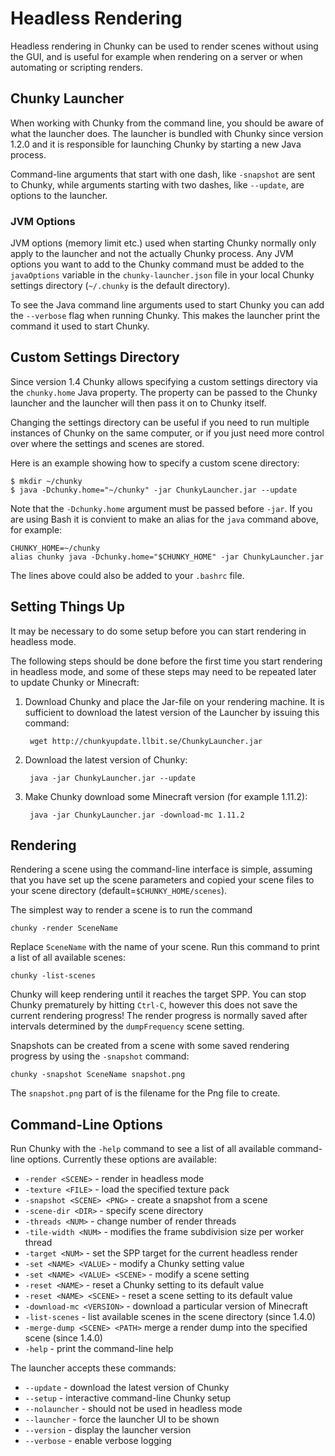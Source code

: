 Headless Rendering
==================

Headless rendering in Chunky can be used to render scenes without using the
GUI, and is useful for example when rendering on a server or when automating
or scripting renders.

Chunky Launcher
---------------

When working with Chunky from the command line, you should be aware of what the
launcher does. The launcher is bundled with Chunky since version 1.2.0 and it
is responsible for launching Chunky by starting a new Java process.

Command-line arguments that start with one dash, like `-snapshot` are sent
to Chunky, while arguments starting with two dashes, like `--update`, are
options to the launcher.

### JVM Options

JVM options (memory limit etc.) used when starting Chunky normally only
apply to the launcher and not the actually Chunky process.
Any JVM options you want to add to the Chunky command must be added to the
`javaOptions` variable in the `chunky-launcher.json` file in your local
Chunky settings directory (`~/.chunky` is the default directory).

To see the Java command line arguments used to start Chunky you can add
the `--verbose` flag when running Chunky. This makes the launcher print the
command it used to start Chunky.

Custom Settings Directory
-------------------------

Since version 1.4 Chunky allows specifying a custom settings directory via
the `chunky.home` Java property. The property can be passed to the
Chunky launcher and the launcher will then pass it on to Chunky itself.

Changing the settings directory can be useful if you need to run multiple
instances of Chunky on the same computer, or if you just need more control
over where the settings and scenes are stored.

Here is an example showing how to specify a custom scene directory:

    $ mkdir ~/chunky
    $ java -Dchunky.home="~/chunky" -jar ChunkyLauncher.jar --update


Note that the `-Dchunky.home` argument must be passed before `-jar`.  If you
are using Bash it is convient to make an alias for the `java` command
above, for example:

    CHUNKY_HOME=~/chunky
    alias chunky java -Dchunky.home="$CHUNKY_HOME" -jar ChunkyLauncher.jar


The lines above could also be added to your `.bashrc` file.


Setting Things Up
-----------------

It may be necessary to do some setup before you can start rendering in headless
mode.

The following steps should be done before the first time you start rendering
in headless mode, and some of these steps may need to be repeated later to
update Chunky or Minecraft:

1. Download Chunky and place the Jar-file on your rendering machine. It is
  sufficient to download the latest version of the Launcher by issuing this
  command:

        wget http://chunkyupdate.llbit.se/ChunkyLauncher.jar

2. Download the latest version of Chunky:

        java -jar ChunkyLauncher.jar --update

3. Make Chunky download some Minecraft version (for example 1.11.2):

        java -jar ChunkyLauncher.jar -download-mc 1.11.2


Rendering
---------

Rendering a scene using the command-line interface is simple, assuming that you
have set up the scene parameters and copied your scene files to your scene
directory (default=`$CHUNKY_HOME/scenes`).

The simplest way to render a scene is to run the command

    chunky -render SceneName


Replace `SceneName` with the name of your scene. Run this command to print
a list of all available scenes:

    chunky -list-scenes


Chunky will keep rendering until it reaches the target SPP. You can stop Chunky
prematurely by hitting `Ctrl-C`, however this does not save the current
rendering progress! The render progress is normally saved after intervals
determined by the `dumpFrequency` scene setting.

Snapshots can be created from a scene with some saved rendering progress by
using the `-snapshot` command:

    chunky -snapshot SceneName snapshot.png

The `snapshot.png` part of is the filename for the Png file to create.

Command-Line Options
--------------------

Run Chunky with the `-help` command to see a list of all available command-line
options. Currently these options are available:

* `-render <SCENE>` - render in headless mode
* `-texture <FILE>` - load the specified texture pack
* `-snapshot <SCENE> <PNG>` - create a snapshot from a scene
* `-scene-dir <DIR>` - specify scene directory
* `-threads <NUM>` - change number of render threads
* `-tile-width <NUM>` - modifies the frame subdivision size per worker thread
* `-target <NUM>` - set the SPP target for the current headless render
* `-set <NAME> <VALUE>` - modify a Chunky setting value
* `-set <NAME> <VALUE> <SCENE>` - modify a scene setting
* `-reset <NAME>` - reset a Chunky setting to its default value
* `-reset <NAME> <SCENE>` - reset a scene setting to its default value
* `-download-mc <VERSION>` - download a particular version of Minecraft
* `-list-scenes` - list available scenes in the scene directory (since 1.4.0)
* `-merge-dump <SCENE> <PATH>` merge a render dump into the specified scene (since 1.4.0)
* `-help` - print the command-line help

The launcher accepts these commands:

* `--update` - download the latest version of Chunky
* `--setup` - interactive command-line Chunky setup
* `--nolauncher` - should not be used in headless mode
* `--launcher` - force the launcher UI to be shown
* `--version` - display the launcher version
* `--verbose` - enable verbose logging

